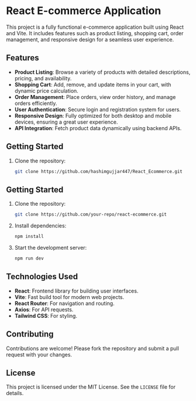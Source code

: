 # React E-commerce Application

This project is a fully functional e-commerce application built using React and Vite. It includes features such as product listing, shopping cart, order management, and responsive design for a seamless user experience.

## Features

- **Product Listing**: Browse a variety of products with detailed descriptions, pricing, and availability.
- **Shopping Cart**: Add, remove, and update items in your cart, with dynamic price calculation.
- **Order Management**: Place orders, view order history, and manage orders efficiently.
- **User Authentication**: Secure login and registration system for users.
- **Responsive Design**: Fully optimized for both desktop and mobile devices, ensuring a great user experience.
- **API Integration**: Fetch product data dynamically using backend APIs.

## Getting Started

1. Clone the repository:
   ```bash
   git clone https://github.com/hashimgujjar447/React_Ecommerce.git
## Getting Started

1. Clone the repository:
   ```bash
   git clone https://github.com/your-repo/react-ecommerce.git
   ```
2. Install dependencies:
   ```bash
   npm install
   ```
3. Start the development server:
   ```bash
   npm run dev
   ```

## Technologies Used

- **React**: Frontend library for building user interfaces.
- **Vite**: Fast build tool for modern web projects.
- **React Router**: For navigation and routing.
- **Axios**: For API requests.
- **Tailwind CSS**: For styling.

## Contributing

Contributions are welcome! Please fork the repository and submit a pull request with your changes.

## License

This project is licensed under the MIT License. See the `LICENSE` file for details.
